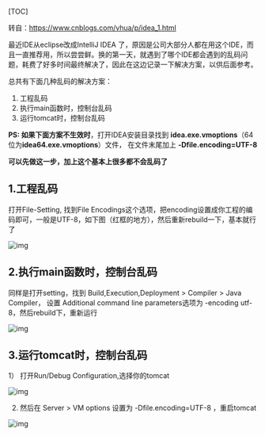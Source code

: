 [TOC]

转自：https://www.cnblogs.com/vhua/p/idea_1.html



最近IDE从eclipse改成IntelliJ IDEA 了，原因是公司大部分人都在用这个IDE，而且一直推荐用，所以尝尝鲜。换的第一天，就遇到了哪个IDE都会遇到的乱码问题，耗费了好多时间最终解决了，因此在这边记录一下解决方案，以供后面参考。

总共有下面几种乱码的解决方案：

1. 工程乱码
2. 执行main函数时，控制台乱码
3. 运行tomcat时，控制台乱码

 

**PS: 如果下面方案不生效时**，打开IDEA安装目录找到 **idea.exe.vmoptions**（64位为**idea64.exe.vmoptions**）文件， 在文件末尾加上 **-Dfile.encoding=UTF-8**

**可以先做这一步，加上这个基本上很多都不会乱码了**

 

## 1.工程乱码

打开File-Setting, 找到File Encodings这个选项，把encoding设置成你工程的编码即可，一般是UTF-8，如下图（红框的地方），然后重新rebuild一下，基本就行了



![img](E:\git-workspace\note\images\idea\luanma.png)

 

## 2.执行main函数时，控制台乱码

同样是打开setting，找到 Build,Execution,Deployment > Compiler > Java Compiler， 设置 Additional command line parameters选项为 -encoding utf-8，然后rebuild下，重新运行

![img](E:\git-workspace\note\images\idea\luanma2.png)

 

## 3.运行tomcat时，控制台乱码

1） 打开Run/Debug Configuration,选择你的tomcat

![img](E:\git-workspace\note\images\idea\luanma3.png)

2) 然后在  Server > VM options 设置为 -Dfile.encoding=UTF-8 ，重启tomcat

![img](E:\git-workspace\note\images\idea\luanma4.png)

 

 



